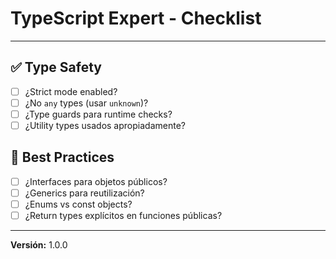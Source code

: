 # TypeScript Expert - Checklist

---

## ✅ Type Safety
- [ ] ¿Strict mode enabled?
- [ ] ¿No `any` types (usar `unknown`)?
- [ ] ¿Type guards para runtime checks?
- [ ] ¿Utility types usados apropiadamente?

## 🎯 Best Practices
- [ ] ¿Interfaces para objetos públicos?
- [ ] ¿Generics para reutilización?
- [ ] ¿Enums vs const objects?
- [ ] ¿Return types explícitos en funciones públicas?

---

**Versión:** 1.0.0
